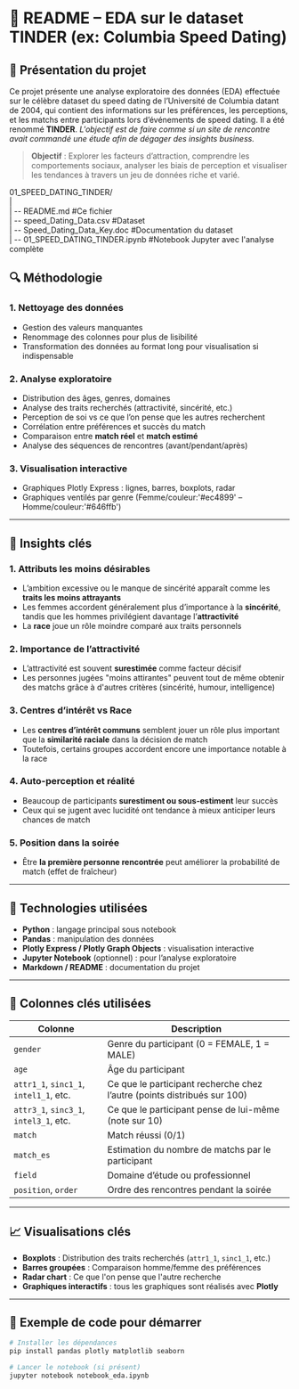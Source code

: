 # 🧾 README – EDA sur le dataset TINDER (ex: Columbia Speed Dating)

## 🧾 Présentation du projet
Ce projet présente une analyse exploratoire des données (EDA) effectuée sur le célèbre dataset du speed dating de l’Université de Columbia datant de 2004, 
qui contient des informations sur les préférences, les perceptions, et les matchs entre participants lors d’événements de speed dating.
Il a été renommé **TINDER**. _L'objectif est de faire comme si un site de rencontre avait commandé une étude afin de dégager des insights business._ 

> **Objectif** : Explorer les facteurs d’attraction, comprendre les comportements sociaux, analyser les biais de perception et visualiser les tendances à travers un jeu de données riche et varié.

01_SPEED_DATING_TINDER/<br/>
|<br/>
| -- README.md #Ce fichier<br/>
| -- speed_Dating_Data.csv #Dataset<br/>
| -- Speed_Dating_Data_Key.doc #Documentation du dataset<br/>
| -- 01_SPEED_DATING_TINDER.ipynb #Notebook Jupyter avec l'analyse complète

## 🔍 Méthodologie

### 1. **Nettoyage des données**
- Gestion des valeurs manquantes
- Renommage des colonnes pour plus de lisibilité
- Transformation des données au format long pour visualisation si indispensable

### 2. **Analyse exploratoire**
- Distribution des âges, genres, domaines
- Analyse des traits recherchés (attractivité, sincérité, etc.)
- Perception de soi vs ce que l’on pense que les autres recherchent
- Corrélation entre préférences et succès du match
- Comparaison entre **match réel** et **match estimé**
- Analyse des séquences de rencontres (avant/pendant/après)

### 3. **Visualisation interactive**
- Graphiques Plotly Express : lignes, barres, boxplots, radar
- Graphiques ventilés par genre (Femme/couleur:'#ec4899' – Homme/couleur:'#646ffb')

---

## 🧪 Insights clés

### 1. **Attributs les moins désirables**
- L’ambition excessive ou le manque de sincérité apparaît comme les **traits les moins attrayants**
- Les femmes accordent généralement plus d’importance à la **sincérité**, tandis que les hommes privilégient davantage l’**attractivité**
- La **race** joue un rôle moindre comparé aux traits personnels

### 2. **Importance de l’attractivité**
- L’attractivité est souvent **surestimée** comme facteur décisif
- Les personnes jugées "moins attirantes" peuvent tout de même obtenir des matchs grâce à d'autres critères (sincérité, humour, intelligence)

### 3. **Centres d’intérêt vs Race**
- Les **centres d’intérêt communs** semblent jouer un rôle plus important que la **similarité raciale** dans la décision de match
- Toutefois, certains groupes accordent encore une importance notable à la race

### 4. **Auto-perception et réalité**
- Beaucoup de participants **surestiment ou sous-estiment** leur succès
- Ceux qui se jugent avec lucidité ont tendance à mieux anticiper leurs chances de match

### 5. **Position dans la soirée**
- Être **la première personne rencontrée** peut améliorer la probabilité de match (effet de fraîcheur)

---

## 📌 Technologies utilisées

- **Python** : langage principal sous notebook
- **Pandas** : manipulation des données
- **Plotly Express / Plotly Graph Objects** : visualisation interactive
- **Jupyter Notebook** (optionnel) : pour l’analyse exploratoire
- **Markdown / README** : documentation du projet

---

## 📁 Colonnes clés utilisées

| Colonne | Description |
|--------|-------------|
| `gender` | Genre du participant (0 = FEMALE, 1 = MALE) |
| `age` | Âge du participant |
| `attr1_1`, `sinc1_1`, `intel1_1`, etc. | Ce que le participant recherche chez l’autre (points distribués sur 100) |
| `attr3_1`, `sinc3_1`, `intel3_1`, etc. | Ce que le participant pense de lui-même (note sur 10) |
| `match` | Match réussi (0/1) |
| `match_es` | Estimation du nombre de matchs par le participant |
| `field` | Domaine d’étude ou professionnel |
| `position`, `order` | Ordre des rencontres pendant la soirée |

---

## 📈 Visualisations clés

- **Boxplots** : Distribution des traits recherchés (`attr1_1`, `sinc1_1`, etc.)
- **Barres groupées** : Comparaison homme/femme des préférences
- **Radar chart** : Ce que l'on pense que l'autre recherche
- **Graphiques interactifs** : tous les graphiques sont réalisés avec **Plotly**

---

## 🧰 Exemple de code pour démarrer

```bash
# Installer les dépendances
pip install pandas plotly matplotlib seaborn

# Lancer le notebook (si présent)
jupyter notebook notebook_eda.ipynb

